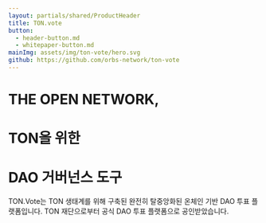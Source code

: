 ```yaml
---
layout: partials/shared/ProductHeader
title: TON.vote
button: 
  - header-button.md
  - whitepaper-button.md
mainImg: assets/img/ton-vote/hero.svg
github: https://github.com/orbs-network/ton-vote
---
```


# THE OPEN NETWORK,
# TON을 위한
# DAO 거버넌스 도구

TON.Vote는 TON 생태계를 위해 구축된 완전히 탈중앙화된 온체인 기반 DAO 투표 플랫폼입니다. TON 재단으로부터 공식 DAO 투표 플랫폼으로 공인받았습니다.